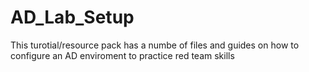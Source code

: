 # AD_Lab_Setup

This turotial/resource pack has a numbe of files and guides on how to configure an AD enviroment to practice red team skills

